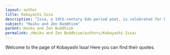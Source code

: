 ```yaml
---
layout: author
title: Kobayashi Issa
description: "Issa, a 19th-century Edo period poet, is celebrated for his deeply personal Haiku that resonate with themes of empathy and the simple joys of nature. His humble background and Zen influence shine through in his heartfelt observations of the world around him."
subject: "Haiku and Zen Buddhism"
parent: Haiku and Zen Buddhism
permalink: /Haiku and Zen Buddhism/authors/Kobayashi-Issa/
---
```


Welcome to the page of Kobayashi Issa! Here you can find their quotes.
